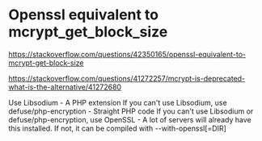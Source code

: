 # Openssl equivalent to mcrypt_get_block_size
https://stackoverflow.com/questions/42350165/openssl-equivalent-to-mcrypt-get-block-size


https://stackoverflow.com/questions/41272257/mcrypt-is-deprecated-what-is-the-alternative/41272680

Use Libsodium - A PHP extension
If you can't use Libsodium, use defuse/php-encryption - Straight PHP code
If you can't use Libsodium or defuse/php-encryption, use OpenSSL - A lot of servers will already have this installed. If not, it can be compiled with --with-openssl[=DIR]
